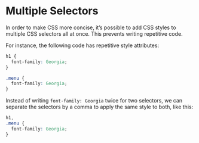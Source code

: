 # Multiple Selectors

In order to make CSS more concise, it’s possible to add CSS styles to multiple CSS selectors all at once. This prevents writing repetitive code.

For instance, the following code has repetitive style attributes:

```css
h1 {
  font-family: Georgia;
}

.menu {
  font-family: Georgia;
}
```

Instead of writing `font-family: Georgia` twice for two selectors, we can separate the selectors by a comma to apply the same style to both, like this:

```css
h1,
.menu {
  font-family: Georgia;
}

```